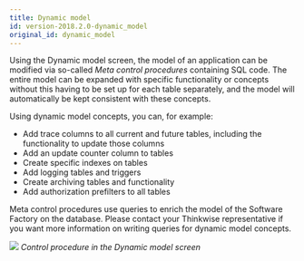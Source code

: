 ```yaml
---
title: Dynamic model
id: version-2018.2.0-dynamic_model
original_id: dynamic_model
---
```


Using the Dynamic model screen, the model of an application can be modified via so-called *Meta control procedures* containing SQL code. The entire model can be expanded with specific functionality or concepts without this having to be set up for each table separately, and the model will automatically be kept consistent with these concepts.

Using dynamic model concepts, you can, for example:

- Add trace columns to all current and future tables, including the functionality to update those columns
- Add an update counter column to tables 
- Create specific indexes on tables
- Add logging tables and triggers
- Create archiving tables and functionality
- Add authorization prefilters to all tables

Meta control procedures use queries to enrich the model of the Software Factory on the database. Please contact your Thinkwise representative if you want more information on writing queries for dynamic model concepts. 

![](assets/sf/image255.png)
*Control procedure in the Dynamic model screen*


